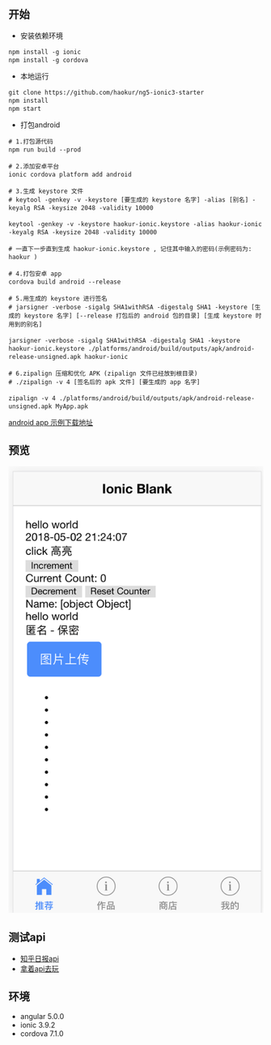 ## 开始

- 安装依赖环境

```
npm install -g ionic
npm install -g cordova
```

- 本地运行

```
git clone https://github.com/haokur/ng5-ionic3-starter
npm install 
npm start
```

- 打包android

```
# 1.打包源代码
npm run build --prod

# 2.添加安卓平台
ionic cordova platform add android

# 3.生成 keystore 文件
# keytool -genkey -v -keystore [要生成的 keystore 名字] -alias [别名] -keyalg RSA -keysize 2048 -validity 10000

keytool -genkey -v -keystore haokur-ionic.keystore -alias haokur-ionic -keyalg RSA -keysize 2048 -validity 10000

# 一直下一步直到生成 haokur-ionic.keystore , 记住其中输入的密码(示例密码为: haokur )

# 4.打包安卓 app
cordova build android --release

# 5.用生成的 keystore 进行签名
# jarsigner -verbose -sigalg SHA1withRSA -digestalg SHA1 -keystore [生成的 keystore 名字] [--release 打包后的 android 包的目录] [生成 keystore 时用到的别名]

jarsigner -verbose -sigalg SHA1withRSA -digestalg SHA1 -keystore haokur-ionic.keystore ./platforms/android/build/outputs/apk/android-release-unsigned.apk haokur-ionic

# 6.zipalign 压缩和优化 APK (zipalign 文件已经放到根目录)
# ./zipalign -v 4 [签名后的 apk 文件] [要生成的 app 名字]

zipalign -v 4 ./platforms/android/build/outputs/apk/android-release-unsigned.apk MyApp.apk

```

[android app 示例下载地址](https://www.pgyer.com/JrSn)

## 预览
![预览图1](https://raw.githubusercontent.com/haokur/static/master/angular5-ionic3-starter/screenshots/demo1.png)

<!-- https://raw.githubusercontent.com/haokur/static/master/angular5-ionic3-starter/css/main.css -->

## 测试api

- [知乎日报api](https://github.com/izzyleung/ZhihuDailyPurify/wiki/知乎日报-API-分析)
- [拿着api去玩](http://gank.io/api)

## 环境

- angular 5.0.0
- ionic 3.9.2
- cordova 7.1.0
